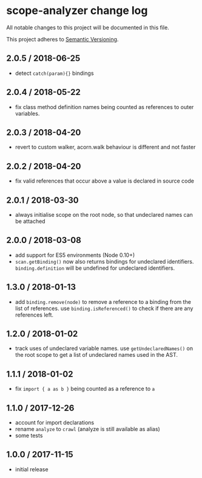 # scope-analyzer change log

All notable changes to this project will be documented in this file.

This project adheres to [Semantic Versioning](http://semver.org/).

## 2.0.5 / 2018-06-25
* detect `catch(param){}` bindings

## 2.0.4 / 2018-05-22
* fix class method definition names being counted as references to outer variables.

## 2.0.3 / 2018-04-20
* revert to custom walker, acorn.walk behaviour is different and not faster

## 2.0.2 / 2018-04-20
* fix valid references that occur above a value is declared in source code

## 2.0.1 / 2018-03-30
* always initialise scope on the root node, so that undeclared names can be attached

## 2.0.0 / 2018-03-08

* add support for ES5 environments (Node 0.10+)
* `scan.getBinding()` now also returns bindings for undeclared identifiers. `binding.definition` will be undefined for undeclared identifiers.

## 1.3.0 / 2018-01-13

* add `binding.remove(node)` to remove a reference to a binding from the list of references. use `binding.isReferenced()` to check if there are any references left.

## 1.2.0 / 2018-01-02

* track uses of undeclared variable names. use `getUndeclaredNames()` on the root scope to get a list of undeclared names used in the AST.

## 1.1.1 / 2018-01-02

* fix `import { a as b }` being counted as a reference to `a`

## 1.1.0 / 2017-12-26

* account for import declarations
* rename `analyze` to `crawl` (analyze is still available as alias)
* some tests

## 1.0.0 / 2017-11-15

* initial release
